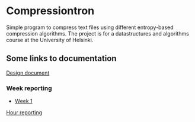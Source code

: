 # Compressiontron
Simple program to compress text files using different entropy-based compression algorithms.
The project is for a datastructures and algorithms course at the University of Helsinki. 

## Some links to documentation

[Design document](https://github.com/duckling747/Compressiontron/blob/master/documentation/design_doc.md)

### Week reporting
* [Week 1](https://github.com/duckling747/Compressiontron/blob/master/documentation/week_report_1.md)

[Hour reporting](https://github.com/duckling747/Compressiontron/blob/master/documentation/hour_reports.md)


